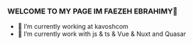 ### WELCOME TO MY PAGE IM FAEZEH EBRAHIMY👋

<!--
**fezebr/fezebr** is a ✨ _special_ ✨ repository because its `README.md` (this file) appears on your GitHub profile.

Here are some ideas to get you started:
-->
- 🔭 I’m currently working at kavoshcom 
- 🌱 I’m currently work with js & ts & Vue & Nuxt and Quasar

<!-- - 👯 I’m looking to collaborate on ...
- 🤔 I’m looking for help with ...
- 💬 Ask me about ...
- 📫 How to reach me: ...
- 😄 Pronouns: ...
- ⚡ Fun fact: ... -->

